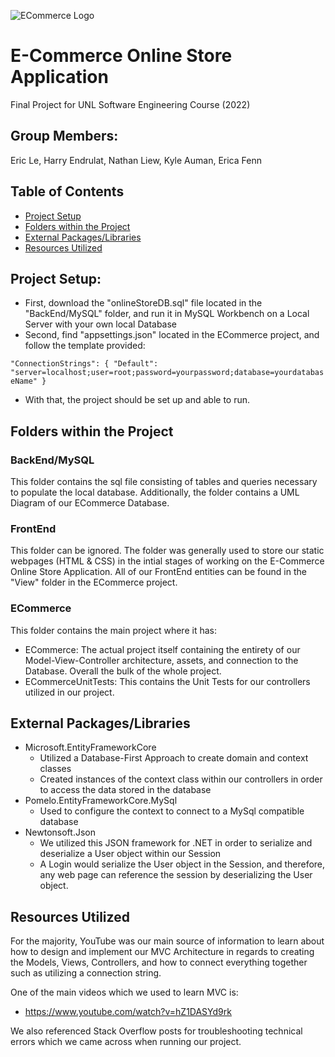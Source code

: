 ![ECommerce Logo](https://cdn.discordapp.com/attachments/961351822092681276/962798017512087552/ECommerce_Logo.png)
# E-Commerce Online Store Application
Final Project for UNL Software Engineering Course (2022)

## Group Members:
Eric Le, Harry Endrulat, Nathan Liew, Kyle Auman, Erica Fenn

## Table of Contents
- [Project Setup](#project-setup)
- [Folders within the Project](#folders-within-the-project)
- [External Packages/Libraries](#external-packageslibraries)
- [Resources Utilized](#resources-utilized)

## Project Setup:
- First, download the "onlineStoreDB.sql" file located in the "BackEnd/MySQL" folder, and run it in MySQL Workbench on a Local Server with your own local Database
- Second, find "appsettings.json" located in the ECommerce project, and follow the template provided:

`"ConnectionStrings": {
        "Default": "server=localhost;user=root;password=yourpassword;database=yourdatabaseName"
    }`
- With that, the project should be set up and able to run.

## Folders within the Project

### BackEnd/MySQL
This folder contains the sql file consisting of tables and queries necessary to populate the local database. Additionally, the folder contains a UML Diagram of our ECommerce Database.

### FrontEnd
This folder can be ignored. The folder was generally used to store our static webpages (HTML & CSS) in the intial stages of working on the E-Commerce Online Store Application. All of our FrontEnd entities can be found in the "View" folder in the ECommerce project.

### ECommerce
This folder contains the main project where it has:
- ECommerce: The actual project itself containing the entirety of our Model-View-Controller architecture, assets, and connection to the Database. Overall the bulk of the whole project.
- ECommerceUnitTests: This contains the Unit Tests for our controllers utilized in our project.

## External Packages/Libraries
- Microsoft.EntityFrameworkCore
    - Utilized a Database-First Approach to create domain and context classes
    - Created instances of the context class within our controllers in order to access the data stored in the database
- Pomelo.EntityFrameworkCore.MySql
    - Used to configure the context to connect to a MySql compatible database
- Newtonsoft.Json
    - We utilized this JSON framework for .NET in order to serialize and deserialize a User object within our Session
    - A Login would serialize the User object in the Session, and therefore, any web page can reference the session by deserializing the User object.

## Resources Utilized
For the majority, YouTube was our main source of information to learn about how to design and implement our MVC Architecture in regards to creating the Models, Views, Controllers, and how to connect everything together such as utilizing a connection string.

One of the main videos which we used to learn MVC is:
- https://www.youtube.com/watch?v=hZ1DASYd9rk

We also referenced Stack Overflow posts for troubleshooting technical errors which we came across when running our project.
